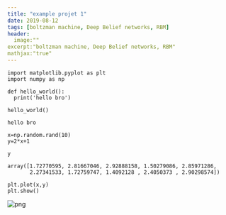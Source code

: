 ```yaml
---
title: "example projet 1"
date: 2019-08-12
tags: [boltzman machine, Deep Belief networks, RBM]
header:
  image:""
excerpt:"boltzman machine, Deep Belief networks, RBM"
mathjax:"true"
---
```

```
import matplotlib.pyplot as plt
import numpy as np
```


```
def hello_world():
  print('hello bro')
```


```
hello_world()
```

    hello bro
    


```
x=np.random.rand(10)
y=2*x+1
```


```
y
```




    array([1.72770595, 2.81667046, 2.92888158, 1.50279086, 2.85971286,
           2.27341533, 1.72759747, 1.4092128 , 2.4050373 , 2.90298574])




```
plt.plot(x,y)
plt.show()
```


![png](exemple_files/exemple_5_0.png)



```

```
